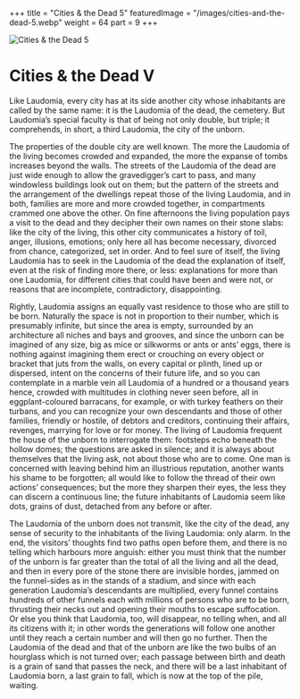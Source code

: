 +++
title = "Cities & the Dead 5"
featuredImage = "/images/cities-and-the-dead-5.webp"
weight = 64
part = 9
+++

![Cities & the Dead 5](/images/cities-and-the-dead-5.webp)

# Cities & the Dead V

Like Laudomia, every city has at its side another city whose inhabitants are called by the same name: it is the Laudomia of the dead, the cemetery. But Laudomia’s special faculty is that of being not only double, but triple; it comprehends, in short, a third Laudomia, the city of the unborn.

The properties of the double city are well known. The more the Laudomia of the living becomes crowded and expanded, the more the expanse of tombs increases beyond the walls. The streets of the Laudomia of the dead are just wide enough to allow the gravedigger’s cart to pass, and many windowless buildings look out on them; but the pattern of the streets and the arrangement of the dwellings repeat those of the living Laudomia, and in both, families are more and more crowded together, in compartments crammed one above the other. On fine afternoons the living population pays a visit to the dead and they decipher their own names on their stone slabs: like the city of the living, this other city communicates a history of toil, anger, illusions, emotions; only here all has become necessary, divorced from chance, categorized, set in order. And to feel sure of itself, the living Laudomia has to seek in the Laudomia of the dead the explanation of itself, even at the risk of finding more there, or less: explanations for more than one Laudomia, for different cities that could have been and were not, or reasons that are incomplete, contradictory, disappointing.

Rightly, Laudomia assigns an equally vast residence to those who are still to be born. Naturally the space is not in proportion to their number, which is presumably infinite, but since the area is empty, surrounded by an architecture all niches and bays and grooves, and since the unborn can be imagined of any size, big as mice or silkworms or ants or ants’ eggs, there is nothing against imagining them erect or crouching on every object or bracket that juts from the walls, on every capital or plinth, lined up or dispersed, intent on the concerns of their future life, and so you can contemplate in a marble vein all Laudomia of a hundred or a thousand years hence, crowded with multitudes in clothing never seen before, all in eggplant-coloured barracans, for example, or with turkey feathers on their turbans, and you can recognize your own descendants and those of other families, friendly or hostile, of debtors and creditors, continuing their affairs, revenges, marrying for love or for money. The living of Laudomia frequent the house of the unborn to interrogate them: footsteps echo beneath the hollow domes; the questions are asked in silence; and it is always about themselves that the living ask, not about those who are to come. One man is concerned with leaving behind him an illustrious reputation, another wants his shame to be forgotten; all would like to follow the thread of their own actions’ consequences; but the more they sharpen their eyes, the less they can discern a continuous line; the future inhabitants of Laudomia seem like dots, grains of dust, detached from any before or after.

The Laudomia of the unborn does not transmit, like the city of the dead, any sense of security to the inhabitants of the living Laudomia: only alarm. In the end, the visitors’ thoughts find two paths open before them, and there is no telling which harbours more anguish: either you must think that the number of the unborn is far greater than the total of all the living and all the dead, and then in every pore of the stone there are invisible hordes, jammed on the funnel-sides as in the stands of a stadium, and since with each generation Laudomia’s descendants are multiplied, every funnel contains hundreds of other funnels each with millions of persons who are to be born, thrusting their necks out and opening their mouths to escape suffocation. Or else you think that Laudomia, too, will disappear, no telling when, and all its citizens with it; in other words the generations will follow one another until they reach a certain number and will then go no further. Then the Laudomia of the dead and that of the unborn are like the two bulbs of an hourglass which is not turned over; each passage between birth and death is a grain of sand that passes the neck, and there will be a last inhabitant of Laudomia born, a last grain to fall, which is now at the top of the pile, waiting.